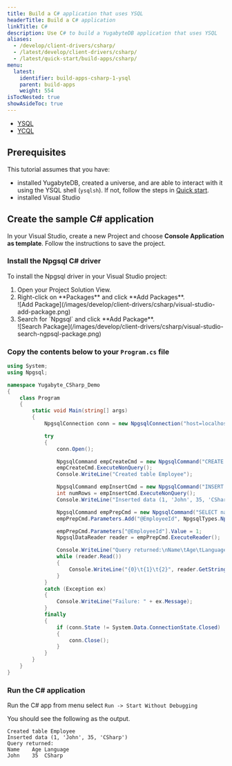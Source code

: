 ```yaml
---
title: Build a C# application that uses YSQL
headerTitle: Build a C# application
linkTitle: C#
description: Use C# to build a YugabyteDB application that uses YSQL
aliases:
  - /develop/client-drivers/csharp/
  - /latest/develop/client-drivers/csharp/
  - /latest/quick-start/build-apps/csharp/
menu:
  latest:
    identifier: build-apps-csharp-1-ysql
    parent: build-apps
    weight: 554
isTocNested: true
showAsideToc: true
---
```


<ul class="nav nav-tabs-alt nav-tabs-yb">

  <li >
    <a href="/latest/quick-start/build-apps/csharp/ysql" class="nav-link active">
      <i class="icon-postgres" aria-hidden="true"></i>
      YSQL
    </a>
  </li>

  <li>
    <a href="/latest/quick-start/build-apps/csharp/ycql" class="nav-link">
      <i class="icon-cassandra" aria-hidden="true"></i>
      YCQL
    </a>
  </li>

</ul>

## Prerequisites

This tutorial assumes that you have:

- installed YugabyteDB, created a universe, and are able to interact with it using the YSQL shell (`ysqlsh`). If not, follow the steps in [Quick start](../../../../quick-start).
- installed Visual Studio

## Create the sample C# application

In your Visual Studio, create a new Project and choose **Console Application as template**. Follow the instructions to save the project.

### Install the Npgsql C# driver

To install the Npgsql driver in your Visual Studio project:

<ol>
  <li>Open your Project Solution View.</li>
  <li>Right-click on **Packages** and click **Add Packages**.</li>
  ![Add Package](/images/develop/client-drivers/csharp/visual-studio-add-package.png)
  <li>Search for `Npgsql` and click **Add Package**.</li>
  ![Search Package](/images/develop/client-drivers/csharp/visual-studio-search-ngpsql-package.png)
</ol>

### Copy the contents below to your `Program.cs` file

```cs
using System;
using Npgsql;

namespace Yugabyte_CSharp_Demo
{
    class Program
    {
        static void Main(string[] args)
        {
            NpgsqlConnection conn = new NpgsqlConnection("host=localhost;port=5433;database=yb_demo;user id=yugabyte;password=");

            try
            {
                conn.Open();

                NpgsqlCommand empCreateCmd = new NpgsqlCommand("CREATE TABLE employee (id int PRIMARY KEY, name varchar, age int, language varchar);", conn);
                empCreateCmd.ExecuteNonQuery();
                Console.WriteLine("Created table Employee");

                NpgsqlCommand empInsertCmd = new NpgsqlCommand("INSERT INTO employee (id, name, age, language) VALUES (1, 'John', 35, 'CSharp');", conn);
                int numRows = empInsertCmd.ExecuteNonQuery();
                Console.WriteLine("Inserted data (1, 'John', 35, 'CSharp')");

                NpgsqlCommand empPrepCmd = new NpgsqlCommand("SELECT name, age, language FROM employee WHERE id = @EmployeeId", conn);
                empPrepCmd.Parameters.Add("@EmployeeId", NpgsqlTypes.NpgsqlDbType.Integer);

                empPrepCmd.Parameters["@EmployeeId"].Value = 1;
                NpgsqlDataReader reader = empPrepCmd.ExecuteReader();

                Console.WriteLine("Query returned:\nName\tAge\tLanguage"); 
                while (reader.Read())
                {
                    Console.WriteLine("{0}\t{1}\t{2}", reader.GetString(0), reader.GetInt32(1), reader.GetString(2));
                }
            }
            catch (Exception ex)
            {
                Console.WriteLine("Failure: " + ex.Message);
            }
            finally
            {
                if (conn.State != System.Data.ConnectionState.Closed)
                {
                    conn.Close();
                }
            }
        }
    }
}
```

### Run the C# application

Run the C# app from menu select `Run -> Start Without Debugging`

You should see the following as the output.

```
Created table Employee
Inserted data (1, 'John', 35, 'CSharp')
Query returned:
Name	Age	Language
John	35	CSharp
```
